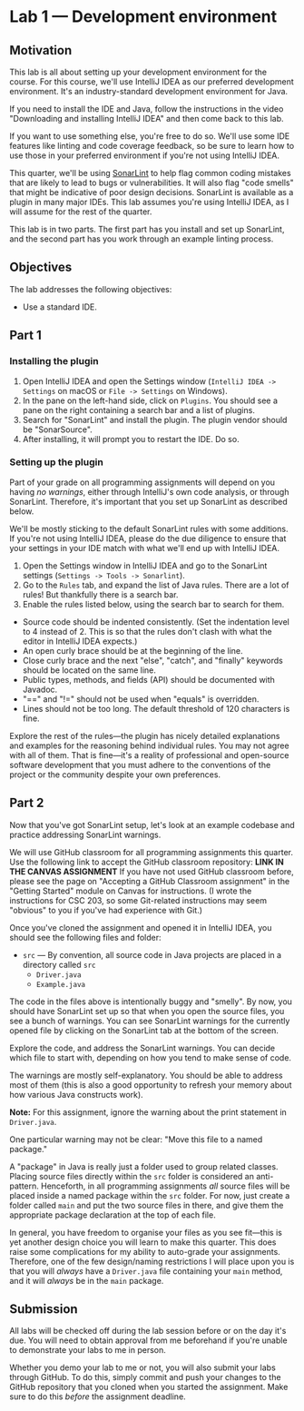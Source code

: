 # Lab 1 — Development environment

## Motivation

This lab is all about setting up your development environment for the course.
For this course, we'll use IntelliJ IDEA as our preferred development environment.
It's an industry-standard development environment for Java.

If you need to install the IDE and Java, follow the instructions in the video "Downloading and installing IntelliJ IDEA" and then come back to this lab.

If you want to use something else, you're free to do so.
We'll use some IDE features like linting and code coverage feedback, so be sure to learn how to use those in your preferred environment if you're not using IntelliJ IDEA.


This quarter, we'll be using [SonarLint](https://sonarlint.org) to help flag common coding mistakes that are likely to lead to bugs or vulnerabilities.
It will also flag "code smells" that might be indicative of poor design decisions.
SonarLint is available as a plugin in many major IDEs.
This lab assumes you're using IntelliJ IDEA, as I will assume for the rest of the quarter.

This lab is in two parts.
The first part has you install and set up SonarLint, and the second part has you work through an example linting process.

## Objectives

The lab addresses the following objectives:

* Use a standard IDE.

## Part 1

### Installing the plugin

1. Open IntelliJ IDEA and open the Settings window (`IntelliJ IDEA -> Settings` on macOS or `File -> Settings` on Windows).
2. In the pane on the left-hand side, click on `Plugins`. You should see a pane on the right containing a search bar and a list of plugins.
3. Search for "SonarLint" and install the plugin. The plugin vendor should be "SonarSource".
4. After installing, it will prompt you to restart the IDE. Do so.

### Setting up the plugin 

Part of your grade on all programming assignments will depend on you having *no warnings*, either through IntelliJ's own code analysis, or through SonarLint.
Therefore, it's important that you set up SonarLint as described below.

We'll be mostly sticking to the default SonarLint rules with some additions. If you're not using IntelliJ IDEA, please do the due diligence to ensure that your settings in your IDE match with what we'll end up with IntelliJ IDEA.

1. Open the Settings window in IntelliJ IDEA and go to the SonarLint settings (`Settings -> Tools -> Sonarlint`).
2. Go to the `Rules` tab, and expand the list of Java rules. There are a lot of rules! But thankfully there is a search bar.
3. Enable the rules listed below, using the search bar to search for them.
  - Source code should be indented consistently. (Set the indentation level to 4 instead of 2. This is so that the rules don't clash with what the editor in IntelliJ IDEA expects.)
  - An open curly brace should be at the beginning of the line.
  - Close curly brace and the next "else", "catch", and "finally" keywords should be located on the same line.
  - Public types, methods, and fields (API) should be documented with Javadoc.
  - "\=\=" and "!=" should not be used when "equals" is overridden.
  - Lines should not be too long. The default threshold of 120 characters is fine.

Explore the rest of the rules—the plugin has nicely detailed explanations and examples for the reasoning behind individual rules.
You may not agree with all of them.
That is fine—it's a reality of professional and open-source software development that you must adhere to the conventions of the project or the community despite your own preferences.

## Part 2

Now that you've got SonarLint setup, let's look at an example codebase and practice addressing SonarLint warnings.  

We will use GitHub classroom for all programming assignments this quarter.
Use the following link to accept the GitHub classroom repository: **LINK IN THE CANVAS ASSIGNMENT**
If you have not used GitHub classroom before, please see the page on "Accepting a GitHub Classroom assignment" in the "Getting Started" module on Canvas for instructions. (I wrote the instructions for CSC 203, so some Git-related instructions may seem "obvious" to you if you've had experience with Git.)

Once you've cloned the assignment and opened it in IntelliJ IDEA, you should see the following files and folder:

* `src` — By convention, all source code in Java projects are placed in a directory called `src`
  * `Driver.java`
  * `Example.java`

The code in the files above is intentionally buggy and "smelly".
By now, you should have SonarLint set up so that when you open the source files, you see a bunch of warnings. You can see SonarLint warnings for the currently opened file by clicking on the SonarLint tab at the bottom of the screen.

Explore the code, and address the SonarLint warnings.
You can decide which file to start with, depending on how you tend to make sense of code.

The warnings are mostly self-explanatory. You should be able to address most of them (this is also a good opportunity to refresh your memory about how various Java constructs work).

**Note:** For this assignment, ignore the warning about the print statement in `Driver.java`.

One particular warning may not be clear: "Move this file to a named package."

A "package" in Java is really just a folder used to group related classes. Placing source files directly within the `src` folder is considered an anti-pattern. Henceforth, in all programming assignments _all_ source files will be placed inside a named package within the `src` folder. For now, just create a folder called `main` and put the two source files in there, and give them the appropriate package declaration at the top of each file.

In general, you have freedom to organise your files as you see fit—this is yet another design choice you will learn to make this quarter.
This does raise some complications for my ability to auto-grade your assignments.
Therefore, one of the few design/naming restrictions I will place upon you is that you will _always_ have a `Driver.java` file containing your `main` method, and it will _always_ be in the `main` package.

## Submission

All labs will be checked off during the lab session before or on the day it's due. You will need to obtain approval from me beforehand if you're unable to demonstrate your labs to me in person.

Whether you demo your lab to me or not, you will also submit your labs through GitHub. To do this, simply commit and push your changes to the GitHub repository that you cloned when you started the assignment. Make sure to do this _before_ the assignment deadline.